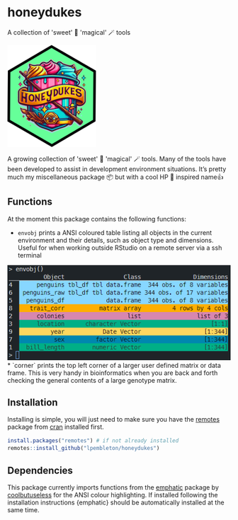 # honeydukes
A collection of 'sweet' 🍭 'magical' 🪄 tools

<img src="man/figures/honeydukes_green.png" width="200"/>

A growing collection of 'sweet' 🍭 'magical' 🪄 tools. Many of the tools have been developed to assist in development environment situations. 
It’s pretty much my miscellaneous package 📦 but with a cool HP 🧙️ inspired name👍

## Functions

At the moment this package contains the following functions:

* `envobj` prints a ANSI coloured table listing all objects in the current environment and their details, such as object type and dimensions. Useful for when working outside RStudio on a remote server via a ssh terminal
<img src="man/figures/envobj_screen.png" width="513"/>
* `corner` prints the top left corner of a larger user defined matrix or data frame. This is very handy in bioinformatics when you are back and forth checking the general contents of a large genotype matrix.

## Installation 
Installing is simple, you will just need to make sure you have the [remotes](https://github.com/r-lib/remotes) package from [cran](https://cran.r-project.org/web/packages/remotes/index.html) installed first.
```r
install.packages("remotes") # if not already installed
remotes::install_github("lpembleton/honeydukes")
```

## Dependencies
This package currently imports functions from the [emphatic](https://github.com/coolbutuseless/emphatic) package by [coolbutuseless](https://github.com/coolbutuseless) for the ANSI colour highlighting.
If installed following the installation instructions {emphatic} should be automatically installed at the same time. 
